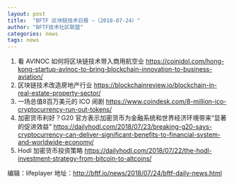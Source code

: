 ```yaml
---
layout: post
title:  "BFTF 区块链技术日报 —（2018-07-24）"
author: "BFTF技术社区联盟"
categories: news
tags: news
---
```


1. 看 AVINOC 如何将区块链技术带入商用航空业 <https://coinidol.com/hong-kong-startup-avinoc-to-bring-blockchain-innovation-to-business-aviation/>
2. 区块链技术改造房地产行业 <https://blockchainreview.io/blockchain-in-real-estate-property-sector/>
3. 一场总值8百万美元的 ICO 闹剧 <https://www.coindesk.com/8-million-ico-cryptocurrency-run-out-tokens/>
4. 加密货币利好？G20 官方表示加密货币为金融系统和世界经济环境带来“显著的促进效益” <https://dailyhodl.com/2018/07/23/breaking-g20-says-cryptocurrency-can-deliver-significant-benefits-to-financial-system-and-worldwide-economy/>
5. Hodl 加密货币投资策略 <https://dailyhodl.com/2018/07/22/the-hodl-investment-strategy-from-bitcoin-to-altcoins/>

编辑：lifeplayer
地址：http://bftf.io/news/2018/07/24/bftf-daily-news.html
